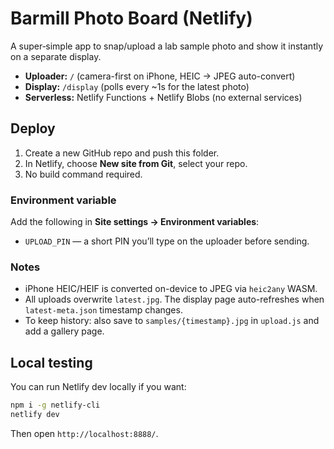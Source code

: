 # Barmill Photo Board (Netlify)

A super‑simple app to snap/upload a lab sample photo and show it instantly on a separate display.

- **Uploader:** `/` (camera-first on iPhone, HEIC → JPEG auto-convert)
- **Display:** `/display` (polls every ~1s for the latest photo)
- **Serverless:** Netlify Functions + Netlify Blobs (no external services)

## Deploy

1. Create a new GitHub repo and push this folder.
2. In Netlify, choose **New site from Git**, select your repo.
3. No build command required.

### Environment variable
Add the following in **Site settings → Environment variables**:

- `UPLOAD_PIN` — a short PIN you’ll type on the uploader before sending.

### Notes
- iPhone HEIC/HEIF is converted on-device to JPEG via `heic2any` WASM.
- All uploads overwrite `latest.jpg`. The display page auto-refreshes when `latest-meta.json` timestamp changes.
- To keep history: also save to `samples/{timestamp}.jpg` in `upload.js` and add a gallery page.

## Local testing
You can run Netlify dev locally if you want:

```bash
npm i -g netlify-cli
netlify dev
```

Then open `http://localhost:8888/`.
